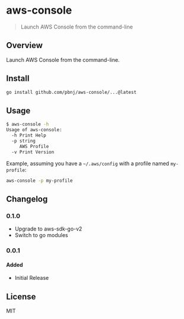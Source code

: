 # aws-console

> Launch AWS Console from the command-line

## Overview

Launch AWS Console from the command-line.

## Install

```sh
go install github.com/pbnj/aws-console/...@latest
```

## Usage

```sh
$ aws-console -h
Usage of aws-console:
  -h Print Help
  -p string
     AWS Profile
  -v Print Version
```

Example, assuming you have a `~/.aws/config` with a profile named `my-profile`:

```sh
aws-console -p my-profile
```

## Changelog

### 0.1.0

- Upgrade to aws-sdk-go-v2
- Switch to go modules

### 0.0.1

#### Added

- Initial Release

## License

MIT
